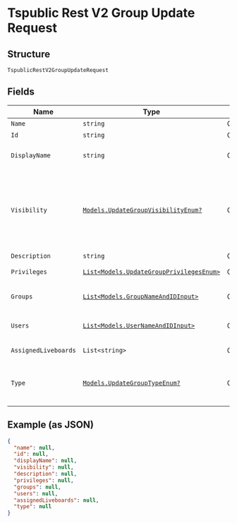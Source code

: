 
# Tspublic Rest V2 Group Update Request

## Structure

`TspublicRestV2GroupUpdateRequest`

## Fields

| Name | Type | Tags | Description |
|  --- | --- | --- | --- |
| `Name` | `string` | Optional | Name of the user group |
| `Id` | `string` | Optional | GUID of the group to update |
| `DisplayName` | `string` | Optional | A unique display name string for the user group, for example, Developer group. |
| `Visibility` | [`Models.UpdateGroupVisibilityEnum?`](../../doc/models/update-group-visibility-enum.md) | Optional | Visibility of the user group.<br><br>The visibility attribute is set to DEFAULT. The DEFAULT attribute makes the user group visible for other user groups and allows them to share objects.<br>**Default**: `UpdateGroupVisibilityEnum.DEFAULT` |
| `Description` | `string` | Optional | Description text for the group. |
| `Privileges` | [`List<Models.UpdateGroupPrivilegesEnum>`](../../doc/models/update-group-privileges-enum.md) | Optional | A JSON array of privileges assigned to the group |
| `Groups` | [`List<Models.GroupNameAndIDInput>`](../../doc/models/group-name-and-id-input.md) | Optional | A JSON array of group names or GUIDs or both. When both are given then id is considered |
| `Users` | [`List<Models.UserNameAndIDInput>`](../../doc/models/user-name-and-id-input.md) | Optional | A JSON array of name of users or GUIDs of users or both. When both are given then id is considered |
| `AssignedLiveboards` | `List<string>` | Optional | An array of liveboard ids to be assigned to the group. |
| `Type` | [`Models.UpdateGroupTypeEnum?`](../../doc/models/update-group-type-enum.md) | Optional | Type of user group. LOCAL_GROUP indicates that the user is created locally in the ThoughtSpot system.<br>**Default**: `UpdateGroupTypeEnum.LOCAL_GROUP` |

## Example (as JSON)

```json
{
  "name": null,
  "id": null,
  "displayName": null,
  "visibility": null,
  "description": null,
  "privileges": null,
  "groups": null,
  "users": null,
  "assignedLiveboards": null,
  "type": null
}
```

